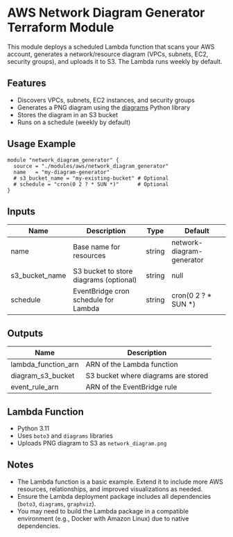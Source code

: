 # AWS Network Diagram Generator Terraform Module

This module deploys a scheduled Lambda function that scans your AWS account, generates a network/resource diagram (VPCs, subnets, EC2, security groups), and uploads it to S3. The Lambda runs weekly by default.

## Features

- Discovers VPCs, subnets, EC2 instances, and security groups
- Generates a PNG diagram using the [diagrams](https://diagrams.mingrammer.com/) Python library
- Stores the diagram in an S3 bucket
- Runs on a schedule (weekly by default)

## Usage Example

```hcl
module "network_diagram_generator" {
  source = "./modules/aws/network_diagram_generator"
  name   = "my-diagram-generator"
  # s3_bucket_name = "my-existing-bucket" # Optional
  # schedule = "cron(0 2 ? * SUN *)"      # Optional
}
```

## Inputs

| Name           | Description                                 | Type   | Default     |
|----------------|---------------------------------------------|--------|-------------|
| name           | Base name for resources                     | string | network-diagram-generator |
| s3_bucket_name | S3 bucket to store diagrams (optional)      | string | null        |
| schedule       | EventBridge cron schedule for Lambda        | string | cron(0 2 ? * SUN *) |

## Outputs

| Name                | Description                      |
|---------------------|----------------------------------|
| lambda_function_arn | ARN of the Lambda function       |
| diagram_s3_bucket   | S3 bucket where diagrams are stored |
| event_rule_arn      | ARN of the EventBridge rule      |

## Lambda Function

- Python 3.11
- Uses `boto3` and `diagrams` libraries
- Uploads PNG diagram to S3 as `network_diagram.png`

## Notes

- The Lambda function is a basic example. Extend it to include more AWS resources, relationships, and improved visualizations as needed.
- Ensure the Lambda deployment package includes all dependencies (`boto3`, `diagrams`, `graphviz`).
- You may need to build the Lambda package in a compatible environment (e.g., Docker with Amazon Linux) due to native dependencies.
